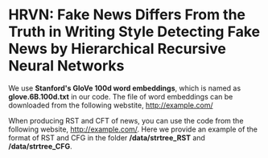 # HRVN: Fake News Differs From the Truth in Writing Style Detecting Fake News by Hierarchical Recursive Neural Networks

We use **Stanford's GloVe 100d word embeddings**, which is named as **glove.6B.100d.txt** in our code. The file of word embeddings can be downloaded from the following webstite, <a href="http://example.com/">http://example.com/</a>


When producing RST and CFT of news, you can use the code from the following website, <a href="http://example.com/">http://example.com/</a>. Here we provide an example of the format of RST and CFG in the folder **/data/strtree_RST** and **/data/strtree_CFG**.

